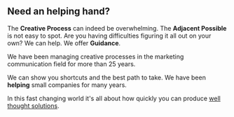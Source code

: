 ## Need an helping hand?

The **Creative Process** can indeed be overwhelming. The **Adjacent Possible** is not easy to spot. Are you having difficulties figuring it all out on your own? We can help. We offer **Guidance**.

We have been managing creative processes in the marketing communication field for more than 25 years.

We can show you shortcuts and the best path to take. We have been **helping** small companies for many years.

In this fast changing world it's all about how quickly you can produce [well thought solutions](/offer/).
